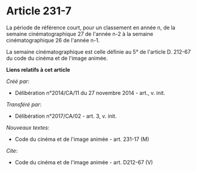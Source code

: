 # Article 231-7

La période de référence court, pour un classement en année n, de la semaine cinématographique 27 de l'année n-2 à la semaine
cinématographique 26 de l'année n-1. 

La semaine cinématographique est celle définie au 5° de l'article D. 212-67 du code du cinéma et de l'image animée.

**Liens relatifs à cet article**

_Créé par_:

  - Délibération n°2014/CA/11 du 27 novembre 2014 - art., v. init.

_Transféré par_:

  - Délibération n°2017/CA/02 - art. 3, v. init.

_Nouveaux textes_:

  - Code du cinéma et de l'image animée - art. 231-17 (M)

_Cite_:

  - Code du cinéma et de l'image animée - art. D212-67 (V)
